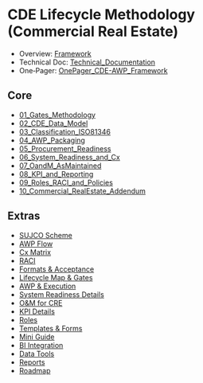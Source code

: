 # CDE Lifecycle Methodology (Commercial Real Estate)

- Overview: [Framework](overview/Framework_CDE-AWP_RealEstate.md)
- Technical Doc: [Technical_Documentation](overview/Technical_Documentation.md)
- One‑Pager: [OnePager_CDE-AWP_Framework](overview/OnePager_CDE-AWP_Framework.md)

## Core
- [01_Gates_Methodology](core/01_Gates_Methodology.md)
- [02_CDE_Data_Model](core/02_CDE_Data_Model.md)
- [03_Classification_ISO81346](core/03_Classification_ISO81346.md)
- [04_AWP_Packaging](core/04_AWP_Packaging.md)
- [05_Procurement_Readiness](core/05_Procurement_Readiness.md)
- [06_System_Readiness_and_Cx](core/06_System_Readiness_and_Cx.md)
- [07_OandM_AsMaintained](core/07_OandM_AsMaintained.md)
- [08_KPI_and_Reporting](core/08_KPI_and_Reporting.md)
- [09_Roles_RACI_and_Policies](core/09_Roles_RACI_and_Policies.md)
- [10_Commercial_RealEstate_Addendum](core/10_Commercial_RealEstate_Addendum.md)

## Extras
- [SUJCO Scheme](diagrams/SUJCO.md)
- [AWP Flow](diagrams/AWP_Flow.md)
- [Cx Matrix](diagrams/Cx_Matrix.md)
- [RACI](diagrams/RACI.md)
- [Formats & Acceptance](supplementary/Formats_and_Acceptance.md)
- [Lifecycle Map & Gates](supplementary/LC_Map_and_Gates.md)
- [AWP & Execution](supplementary/AWP_and_Execution_Planning.md)
- [System Readiness Details](supplementary/System_Readiness_and_Cx_Details.md)
- [O&M for CRE](supplementary/OandM_Commercial_RealEstate.md)
- [KPI Details](supplementary/KPI_and_Reporting_Details.md)
- [Roles](supplementary/Roles_and_Responsibility.md)
- [Templates & Forms](supplementary/Ready_Templates_and_Forms.md)
- [Mini Guide](supplementary/Mini_Implementation_Guide.md)
- [BI Integration](guides/BI_Integration.md)
- [Data Tools](guides/Data_Tools.md)
- [Reports](guides/Reports.md)
- [Roadmap](overview/ROADMAP.md)
